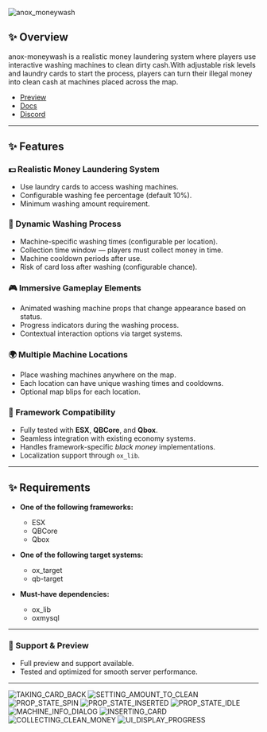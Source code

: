 ![anox_moneywash](https://github.com/user-attachments/assets/30aa75f1-7a83-4b07-9858-2a42a1842fe3)

## ✨ Overview

anox-moneywash is a realistic money laundering system where players use interactive washing machines to clean dirty cash.With adjustable risk levels and laundry cards to start the process, players can turn their illegal money into clean cash at machines placed across the map.

- [Preview](https://www.youtube.com/watch?v=0NUc9b4OZhw)
- [Docs](https://anoxstudios.gitbook.io/anoxstudios/free-scripts/anox-moneywash)
- [Discord](https://discord.gg/gbJ5SyBJBv)

---

## ✨ Features

### 💵 Realistic Money Laundering System
- Use laundry cards to access washing machines.
- Configurable washing fee percentage (default 10%).
- Minimum washing amount requirement.

### 🧮 Dynamic Washing Process
- Machine-specific washing times (configurable per location).
- Collection time window — players must collect money in time.
- Machine cooldown periods after use.
- Risk of card loss after washing (configurable chance).

### 🎮 Immersive Gameplay Elements
- Animated washing machine props that change appearance based on status.
- Progress indicators during the washing process.
- Contextual interaction options via target systems.

### 🌍 Multiple Machine Locations
- Place washing machines anywhere on the map.
- Each location can have unique washing times and cooldowns.
- Optional map blips for each location.

### 🔧 Framework Compatibility
- Fully tested with **ESX**, **QBCore**, and **Qbox**.
- Seamless integration with existing economy systems.
- Handles framework-specific *black money* implementations.
- Localization support through `ox_lib`.

---

## ✨ Requirements

- **One of the following frameworks:**
  - ESX  
  - QBCore  
  - Qbox

- **One of the following target systems:**
  - ox_target  
  - qb-target

- **Must-have dependencies:**
  - ox_lib  
  - oxmysql

---

### 💬 Support & Preview
- Full preview and support available.
- Tested and optimized for smooth server performance.

---
![TAKING_CARD_BACK](https://github.com/user-attachments/assets/94e0fc1c-ea97-47f1-b32b-aa07268cd3f6)
![SETTING_AMOUNT_TO_CLEAN](https://github.com/user-attachments/assets/22b2838b-cb33-4d0f-88d6-adb69e7e4ba1)
![PROP_STATE_SPIN](https://github.com/user-attachments/assets/b415a93d-ed27-4bbe-903b-cf027f11a264)
![PROP_STATE_INSERTED](https://github.com/user-attachments/assets/5435fbd3-7be5-492f-a7f0-70bcabc71972)
![PROP_STATE_IDLE](https://github.com/user-attachments/assets/2aa9538e-1584-4785-bad9-8488d97d638d)
![MACHINE_INFO_DIALOG](https://github.com/user-attachments/assets/7198265d-d743-49d8-964c-eac0bb9c5e2d)
![INSERTING_CARD](https://github.com/user-attachments/assets/b92bd45d-dacc-4e83-9100-ae940c4d929e)
![COLLECTING_CLEAN_MONEY](https://github.com/user-attachments/assets/999ca2f6-cae9-46b1-8f8e-637d00f143ea)
![UI_DISPLAY_PROGRESS](https://github.com/user-attachments/assets/41ad5c10-a59f-4364-9ec4-93eb7060bd15)


